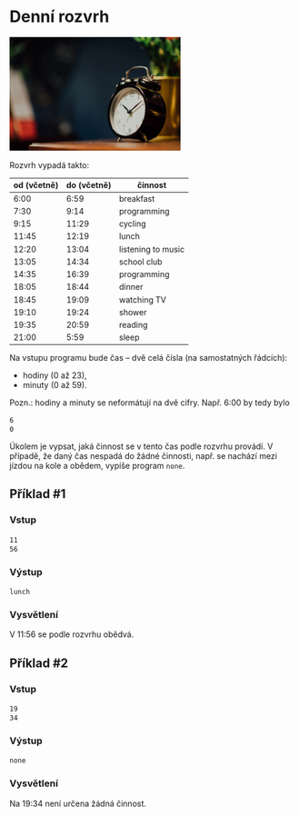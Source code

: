 # Denní rozvrh

<img src="cover.webp" height="200" alt="ilustrace"/>

Rozvrh vypadá takto:

| od (včetně) | do (včetně) | činnost            |
|-------------|-------------|--------------------|
| 6:00        | 6:59        | breakfast          |
| 7:30        | 9:14        | programming        |
| 9:15        | 11:29       | cycling            |
| 11:45       | 12:19       | lunch              |
| 12:20       | 13:04       | listening to music |
| 13:05       | 14:34       | school club        |
| 14:35       | 16:39       | programming        |
| 18:05       | 18:44       | dinner             |
| 18:45       | 19:09       | watching TV        |
| 19:10       | 19:24       | shower             |
| 19:35       | 20:59       | reading            |
| 21:00       | 5:59        | sleep              |

Na vstupu programu bude čas – dvě celá čísla (na samostatných řádcích):

- hodiny (0 až 23),
- minuty (0 až 59).

Pozn.: hodiny a minuty se neformátují na dvě cifry. Např. 6:00 by tedy bylo

```
6
0
```

Úkolem je vypsat, jaká činnost se v tento čas podle rozvrhu provádí. V případě, že daný čas nespadá do žádné činnosti,
např. se nachází mezi jízdou na kole a obědem, vypíše program `none`.

## Příklad #1

### Vstup

```
11
56
```

### Výstup

```
lunch
```

### Vysvětlení

V 11:56 se podle rozvrhu obědvá.

## Příklad #2

### Vstup

```
19
34
```

### Výstup

```
none
```

### Vysvětlení

Na 19:34 není určena žádná činnost.
